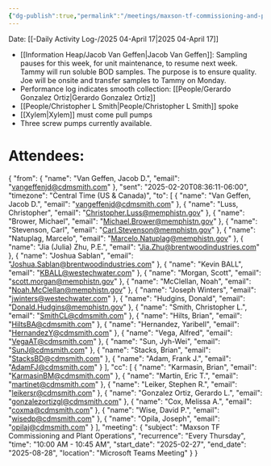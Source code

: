 ```yaml
---
{"dg-publish":true,"permalink":"/meetings/maxson-tf-commissioning-and-plant-operations-17-april-2025/","noteIcon":"","created":"2025-04-17T10:00:26.770-05:00"}
---
```


Date: [[-Daily Activity Log-/2025 04-April 17\|2025 04-April 17]]

- [[Information Heap/Jacob Van Geffen\|Jacob Van Geffen]]: Sampling pauses for this week, for unit maintenance, to resume next week. Tammy will run soluble BOD samples. The purpose is to ensure quality. Joe will be onsite and transfer samples to Tammy on Monday.
- Performance log indicates smooth collection: [[People/Gerardo Gonzalez Ortiz\|Gerardo Gonzalez Ortiz]]
- [[People/Christopher L Smith\|People/Christopher L Smith]] spoke
- [[Xylem\|Xylem]] must come pull pumps
- Three screw pumps currently available.




# Attendees:
{
  "from": {
    "name": "Van Geffen, Jacob D.",
    "email": "vangeffenjd@cdmsmith.com"
  },
  "sent": "2025-02-20T08:36:11-06:00",
  "timezone": "Central Time (US & Canada)",
  "to": [
    { "name": "Van Geffen, Jacob D.", "email": "vangeffenjd@cdmsmith.com" },
    { "name": "Luss, Christopher", "email": "Christopher.Luss@memphistn.gov" },
    { "name": "Brower, Michael", "email": "Michael.Brower@memphistn.gov" },
    { "name": "Stevenson, Carl", "email": "Carl.Stevenson@memphistn.gov" },
    { "name": "Natuplag, Marcelo", "email": "Marcelo.Natuplag@memphistn.gov" },
    { "name": "Jia (Julia) Zhu, P.E.", "email": "Jia.Zhu@brentwoodindustries.com" },
    { "name": "Joshua Sablan", "email": "Joshua.Sablan@brentwoodindustries.com" },
    { "name": "Kevin BALL", "email": "KBALL@westechwater.com" },
    { "name": "Morgan, Scott", "email": "scott.morgan@memphistn.gov" },
    { "name": "McClellan, Noah", "email": "Noah.McClellan@memphistn.gov" },
    { "name": "Joseph Winters", "email": "jwinters@westechwater.com" },
    { "name": "Hudgins, Donald", "email": "Donald.Hudgins@memphistn.gov" },
    { "name": "Smith, Christopher L.", "email": "SmithCL@cdmsmith.com" },
    { "name": "Hilts, Brian", "email": "HiltsBA@cdmsmith.com" },
    { "name": "Hernandez, Yaribell", "email": "HernandezY@cdmsmith.com" },
    { "name": "Vega, Alfred", "email": "VegaAT@cdmsmith.com" },
    { "name": "Sun, Jyh-Wei", "email": "SunJ@cdmsmith.com" },
    { "name": "Stacks, Brian", "email": "StacksBD@cdmsmith.com" },
    { "name": "Adam, Frank J.", "email": "AdamFJ@cdmsmith.com" }
  ],
  "cc": [
    { "name": "Karmasin, Brian", "email": "KarmasinBM@cdmsmith.com" },
    { "name": "Martin, Eric T.", "email": "martinet@cdmsmith.com" },
    { "name": "Leiker, Stephen R.", "email": "leikersr@cdmsmith.com" },
    { "name": "Gonzalez Ortiz, Gerardo L.", "email": "gonzalezortizgl@cdmsmith.com" },
    { "name": "Cox, Melissa A.", "email": "coxma@cdmsmith.com" },
    { "name": "Wise, David P.", "email": "wisedp@cdmsmith.com" },
    { "name": "Opila, Joseph", "email": "opilaj@cdmsmith.com" }
  ],
  "meeting": {
    "subject": "Maxson TF Commissioning and Plant Operations",
    "recurrence": "Every Thursday",
    "time": "10:00 AM - 10:45 AM",
    "start_date": "2025-02-27",
    "end_date": "2025-08-28",
    "location": "Microsoft Teams Meeting"
  }
}
